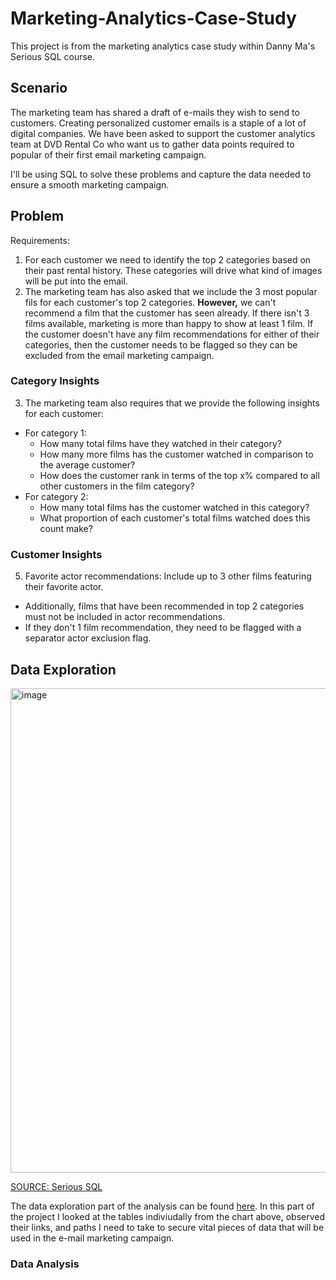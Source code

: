 # Marketing-Analytics-Case-Study

This project is from the marketing analytics case study within Danny Ma's Serious SQL course. 

## Scenario
The marketing team has shared a draft of e-mails they wish to send to customers. Creating personalized customer emails is a staple of a lot of digital companies. We have been asked to support the customer analytics team at DVD Rental Co who want us to gather data points required to popular of their first email marketing campaign. 

I'll be using SQL to solve these problems and capture the data needed to ensure a smooth marketing campaign. 

## Problem

Requirements:
1. For each customer we need to identify the top 2 categories based on their past rental history. These categories will drive what kind of images will be put into the email. 
2. The marketing team has also asked that we include the 3 most popular fils for each customer's top 2 categories. **However,** we can't recommend a film that the customer has seen already. If there isn't 3 films available, marketing is more than happy to show at least 1 film. If the customer doesn't have any film recommendations for either of their categories, then the customer needs to be flagged so they can be excluded from the email marketing campaign.

### Category Insights
3. The marketing team also requires that we provide the following insights for each customer:
  - For category 1:
    * How many total films have they watched in their category?
    * How many more films has the customer watched in comparison to the average customer?
    * How does the customer rank in terms of the top x% compared to all other customers in the film category?
  - For category 2:
    * How many total films has the customer watched in this category?
    * What proportion of each customer's total films watched does this count make?


### Customer Insights

5. Favorite actor recommendations: Include up to 3 other films featuring their favorite actor. 
  - Additionally, films that have been recommended in top 2 categories must not be included in actor recommendations. 
  - If they don't 1 film recommendation, they need to be flagged with a separator actor exclusion flag. 

## Data Exploration
<img width="775" alt="image" src="https://user-images.githubusercontent.com/77873198/175354413-84552686-57c5-4cc0-95cc-47f69ed85f48.png">

[SOURCE: Serious SQL](https://www.datawithdanny.com/)

The data exploration part of the analysis can be found [here](https://github.com/Drewsky33/Marketing-Analytics-Case-Study/tree/main/Data%20Exploration). In this part of the project I looked at the tables indiviudally from the chart above, observed their links, and paths I need to take to secure vital pieces of data that will be used in the e-mail marketing campaign. 


### Data Analysis


